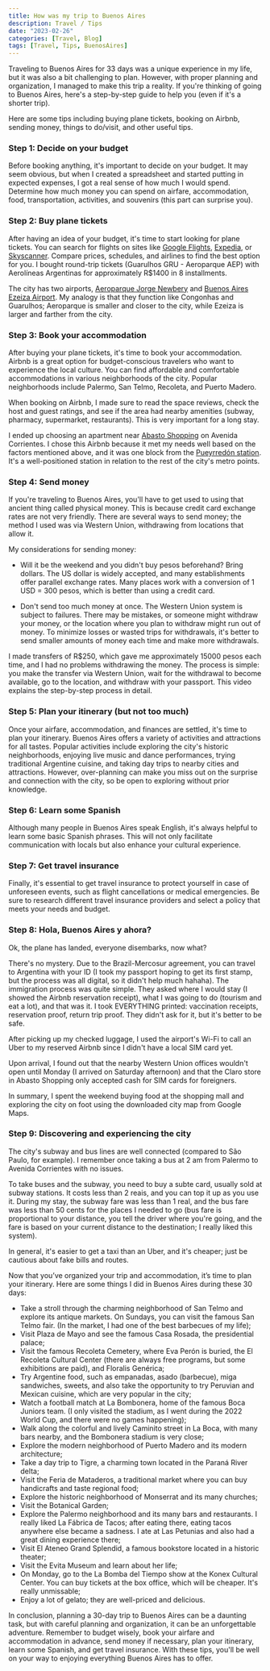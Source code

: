 ```yaml
---
title: How was my trip to Buenos Aires
description: Travel / Tips
date: "2023-02-26"
categories: [Travel, Blog]
tags: [Travel, Tips, BuenosAires]
---
```


Traveling to Buenos Aires for 33 days was a unique experience in my life, but it was also a bit challenging to plan. However, with proper planning and organization, I managed to make this trip a reality. If you're thinking of going to Buenos Aires, here's a step-by-step guide to help you (even if it's a shorter trip).

Here are some tips including buying plane tickets, booking on Airbnb, sending money, things to do/visit, and other useful tips.

### Step 1: Decide on your budget

Before booking anything, it's important to decide on your budget. It may seem obvious, but when I created a spreadsheet and started putting in expected expenses, I got a real sense of how much I would spend. Determine how much money you can spend on airfare, accommodation, food, transportation, activities, and souvenirs (this part can surprise you).

### Step 2: Buy plane tickets


After having an idea of your budget, it's time to start looking for plane tickets. You can search for flights on sites like [Google Flights](https://www.google.com/flights), [Expedia](https://www.expedia.com/), or [Skyscanner](https://www.skyscanner.net/). Compare prices, schedules, and airlines to find the best option for you. I bought round-trip tickets (Guarulhos GRU - Aeroparque AEP) with Aerolíneas Argentinas for approximately R$1400 in 8 installments.

The city has two airports, [Aeroparque Jorge Newbery](https://aeroparquebuenosaires.ar/) and [Buenos Aires Ezeiza Airport](https://aeropuertoezeiza.net/). My analogy is that they function like Congonhas and Guarulhos; Aeroparque is smaller and closer to the city, while Ezeiza is larger and farther from the city.

### Step 3: Book your accommodation


After buying your plane tickets, it's time to book your accommodation. Airbnb is a great option for budget-conscious travelers who want to experience the local culture. You can find affordable and comfortable accommodations in various neighborhoods of the city. Popular neighborhoods include Palermo, San Telmo, Recoleta, and Puerto Madero.

When booking on Airbnb, I made sure to read the space reviews, check the host and guest ratings, and see if the area had nearby amenities (subway, pharmacy, supermarket, restaurants). This is very important for a long stay.

I ended up choosing an apartment near [Abasto Shopping](https://www.abasto-shopping.com.ar/) on Avenida Corrientes. I chose this Airbnb because it met my needs well based on the factors mentioned above, and it was one block from the [Pueyrredón station](https://en.wikipedia.org/wiki/Pueyrred%C3%B3n_station_(Line_B)). It's a well-positioned station in relation to the rest of the city's metro points.

### Step 4: Send money


If you're traveling to Buenos Aires, you'll have to get used to using that ancient thing called physical money. This is because credit card exchange rates are not very friendly. There are several ways to send money; the method I used was via Western Union, withdrawing from locations that allow it.

My considerations for sending money:

- Will it be the weekend and you didn't buy pesos beforehand? Bring dollars.
  The US dollar is widely accepted, and many establishments offer parallel exchange rates. Many places work with a conversion of 1 USD = 300 pesos, which is better than using a credit card.

- Don't send too much money at once.
  The Western Union system is subject to failures. There may be mistakes, or someone might withdraw your money, or the location where you plan to withdraw might run out of money. To minimize losses or wasted trips for withdrawals, it's better to send smaller amounts of money each time and make more withdrawals.

I made transfers of R$250, which gave me approximately 15000 pesos each time, and I had no problems withdrawing the money. The process is simple: you make the transfer via Western Union, wait for the withdrawal to become available, go to the location, and withdraw with your passport. This video explains the step-by-step process in detail.

### Step 5: Plan your itinerary (but not too much)


Once your airfare, accommodation, and finances are settled, it's time to plan your itinerary. Buenos Aires offers a variety of activities and attractions for all tastes. Popular activities include exploring the city's historic neighborhoods, enjoying live music and dance performances, trying traditional Argentine cuisine, and taking day trips to nearby cities and attractions. However, over-planning can make you miss out on the surprise and connection with the city, so be open to exploring without prior knowledge.

### Step 6: Learn some Spanish


Although many people in Buenos Aires speak English, it's always helpful to learn some basic Spanish phrases. This will not only facilitate communication with locals but also enhance your cultural experience.

### Step 7: Get travel insurance


Finally, it's essential to get travel insurance to protect yourself in case of unforeseen events, such as flight cancellations or medical emergencies. Be sure to research different travel insurance providers and select a policy that meets your needs and budget.

### Step 8: Hola, Buenos Aires y ahora?

Ok, the plane has landed, everyone disembarks, now what?

There's no mystery. Due to the Brazil-Mercosur agreement, you can travel to Argentina with your ID (I took my passport hoping to get its first stamp, but the process was all digital, so it didn't help much hahaha). The immigration process was quite simple. They asked where I would stay (I showed the Airbnb reservation receipt), what I was going to do (tourism and eat a lot), and that was it. I took EVERYTHING printed: vaccination receipts, reservation proof, return trip proof. They didn't ask for it, but it's better to be safe.

After picking up my checked luggage, I used the airport's Wi-Fi to call an Uber to my reserved Airbnb since I didn't have a local SIM card yet.

Upon arrival, I found out that the nearby Western Union offices wouldn't open until Monday (I arrived on Saturday afternoon) and that the Claro store in Abasto Shopping only accepted cash for SIM cards for foreigners.

In summary, I spent the weekend buying food at the shopping mall and exploring the city on foot using the downloaded city map from Google Maps.

### Step 9: Discovering and experiencing the city


The city's subway and bus lines are well connected (compared to São Paulo, for example). I remember once taking a bus at 2 am from Palermo to Avenida Corrientes with no issues.

To take buses and the subway, you need to buy a subte card, usually sold at subway stations. It costs less than 2 reais, and you can top it up as you use it. During my stay, the subway fare was less than 1 real, and the bus fare was less than 50 cents for the places I needed to go (bus fare is proportional to your distance, you tell the driver where you're going, and the fare is based on your current distance to the destination; I really liked this system).

In general, it's easier to get a taxi than an Uber, and it's cheaper; just be cautious about fake bills and routes.

Now that you’ve organized your trip and accommodation, it’s time to plan your itinerary. Here are some things I did in Buenos Aires during these 30 days:

- Take a stroll through the charming neighborhood of San Telmo and explore its antique markets. On Sundays, you can visit the famous San Telmo fair. (In the market, I had one of the best barbecues of my life);
- Visit Plaza de Mayo and see the famous Casa Rosada, the presidential palace;
- Visit the famous Recoleta Cemetery, where Eva Perón is buried, the El Recoleta Cultural Center (there are always free programs, but some exhibitions are paid), and Floralis Genérica;
- Try Argentine food, such as empanadas, asado (barbecue), miga sandwiches, sweets, and also take the opportunity to try Peruvian and Mexican cuisine, which are very popular in the city;
- Watch a football match at La Bombonera, home of the famous Boca Juniors team. (I only visited the stadium, as I went during the 2022 World Cup, and there were no games happening);
- Walk along the colorful and lively Caminito street in La Boca, with many bars nearby, and the Bombonera stadium is very close;
- Explore the modern neighborhood of Puerto Madero and its modern architecture;
- Take a day trip to Tigre, a charming town located in the Paraná River delta;
- Visit the Feria de Mataderos, a traditional market where you can buy handicrafts and taste regional food;
- Explore the historic neighborhood of Monserrat and its many churches;
- Visit the Botanical Garden;
- Explore the Palermo neighborhood and its many bars and restaurants. I really liked La Fábrica de Tacos; after eating there, eating tacos anywhere else became a sadness. I ate at Las Petunias and also had a great dining experience there;
- Visit El Ateneo Grand Splendid, a famous bookstore located in a historic theater;
- Visit the Evita Museum and learn about her life;
- On Monday, go to the La Bomba del Tiempo show at the Konex Cultural Center. You can buy tickets at the box office, which will be cheaper. It's really unmissable;
- Enjoy a lot of gelato; they are well-priced and delicious.

In conclusion, planning a 30-day trip to Buenos Aires can be a daunting task, but with careful planning and organization, it can be an unforgettable adventure. Remember to budget wisely, book your airfare and accommodation in advance, send money if necessary, plan your itinerary, learn some Spanish, and get travel insurance. With these tips, you'll be well on your way to enjoying everything Buenos Aires has to offer.
